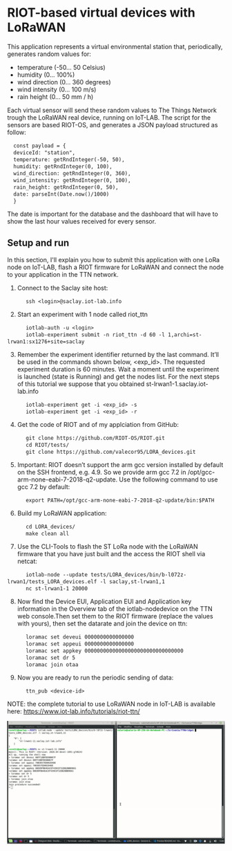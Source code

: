 # RIOT-based virtual devices with LoRaWAN 
This application represents a virtual environmental station that, periodically, generates random values for:
* temperature (-50... 50 Celsius)
* humidity (0... 100%)
* wind direction (0... 360 degrees)
* wind intensity (0... 100 m/s)
* rain height (0... 50 mm / h)

Each virtual sensor will send these random values to The Things Network trough the LoRaWAN real device, running on IoT-LAB. The script for the sensors are based RIOT-OS, and  generates a JSON payload structured as follow:

      const payload = {
      deviceId: "station",
      temperature: getRndInteger(-50, 50),
      humidity: getRndInteger(0, 100),
      wind_direction: getRndInteger(0, 360),
      wind_intensity: getRndInteger(0, 100),
      rain_height: getRndInteger(0, 50),
      date: parseInt(Date.now()/1000)
      }
        
The date is important for the database and the dashboard that will have to show the last hour values received for every sensor.

## Setup and run
In this section, I'll explain you how to submit this application with one LoRa node on IoT-LAB, flash a RIOT firmware for LoRaWAN and connect the node to your application in the TTN network.

1. Connect to the Saclay site host:
```
      ssh <login>@saclay.iot-lab.info
```
2. Start an experiment with 1 node called riot_ttn
```
      iotlab-auth -u <login> 
      iotlab-experiment submit -n riot_ttn -d 60 -l 1,archi=st-lrwan1:sx1276+site=saclay
```
3. Remember the experiment identifier returned by the last command. It’ll be used in the commands shown below, <exp_id>. The requested experiment duration is 60 minutes. Wait a moment until the experiment is launched (state is Running) and get the nodes list. For the next steps of this tutorial we suppose that you obtained st-lrwan1-1.saclay.iot-lab.info
```
      iotlab-experiment get -i <exp_id> -s
      iotlab-experiment get -i <exp_id> -r
```
4. Get the code of RIOT and of my applciation from GitHub:
```
      git clone https://github.com/RIOT-OS/RIOT.git
      cd RIOT/tests/
      git clone https://github.com/valecor95/LORA_devices.git
```
5. Important: RIOT doesn’t support the arm gcc version installed by default on the SSH frontend, e.g. 4.9. So we provide arm gcc 7.2 in /opt/gcc-arm-none-eabi-7-2018-q2-update. Use the following command to use gcc 7.2 by default:
```
      export PATH=/opt/gcc-arm-none-eabi-7-2018-q2-update/bin:$PATH
```
6. Build my LoRaWAN application:
```
      cd LORA_devices/
      make clean all
```
7. Use the CLI-Tools to flash the ST LoRa node with the LoRaWAN firmware that you have just built and the access the RIOT shell via netcat:
```
      iotlab-node --update tests/LORA_devices/bin/b-l072z-lrwan1/tests_LORA_devices.elf -l saclay,st-lrwan1,1
      nc st-lrwan1-1 20000
```
8. Now find the Device EUI, Application EUI and Application key information in the Overview tab of the iotlab-nodedevice on the TTN web console.Then set them to the RIOT firmware (replace the values with yours), then set the datarate and join the device on ttn:
```
      loramac set deveui 0000000000000000
      loramac set appeui 0000000000000000
      loramac set appkey 00000000000000000000000000000000
      loramac set dr 5
      loramac join otaa
```
9. Now you are ready to run the periodic sending of data:
```
      ttn_pub <device-id>
```

NOTE: the complete tutorial to use LoRaWAN node in IoT-LAB is available here: https://www.iot-lab.info/tutorials/riot-ttn/

![img](../img/lora.gif)